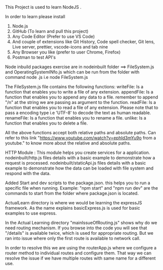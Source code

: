 This Project is used to learn NodeJS .

In order to learn please install

1. Node.js
2. GitHub (To learn and pull this project)
3. Any Code Editor (Prefer to use VS Code)
4. And couple of extensions like Git History, Code spell checker, Git lens, Live server, prettier, vscode-icons and tab nine
5. Any Browser you like (prefer to user Chrome, Firefox)
6. Postman to test API's

Node inbuild packages exercise are in nodeinbuilt folder ==> FileSystem.js and OperatingSystemINfo.js which can be run from the folder with command node <fileName>.js i.e node FileSystem.js

The FileSystem.js file contains the following functions:
writeFile: Is a function that enables you to write a file of any extension.
appendFile: Is a function that enables you to append any data to a file. remember to append "/n" at the string we are passing as argument to the function.
readFile: Is a function that enables you to read a file of any extension. Please note that to pass a encoding type i.e 'UTF-8' to decode the text as human readable.
renameFile: Is a function that enables you to rename a file.
unlike: Is a function that enables you to delete a file.

All the above functions accept both relative paths and absolute paths. Can refer to this link "https://www.youtube.com/watch?v=ephId3mYu9o from a youtube." to know more about the relative and absolute paths.

HTTP Module : This module helps you create services for a application.
nodeinbuilt/http.js files details with a basic example to demonstrate how a request is processed.
nodeinbuilt/staticApi.js files details with a basic example to demonstrate how the data can be loaded with file system and respond with the data.

Added Start and dev scripts to the package.json. this helps you to run a specific file when running.
Example: "npm start" and "npm run dev" are the commands to start from the folder where package.json is located.

ActualLearn directory is where we would be learning the expressJS framework.
As the name explains basicExpress.js is used for basic examples to use express.

In the Actual Learning directory "mainIssueOfRouting.js" shows why do we need routing mechanism. If you browse into the code you will see that "/details" is available twice, which is used for appropriate routing. But we ran into issue where only the first route is available to network call.

In order to resolve this we are using the routerApp.js where we configure a router method to individual routes and configure them. That way we can resolve the issue if we have multiple routes with same name for a different use.

